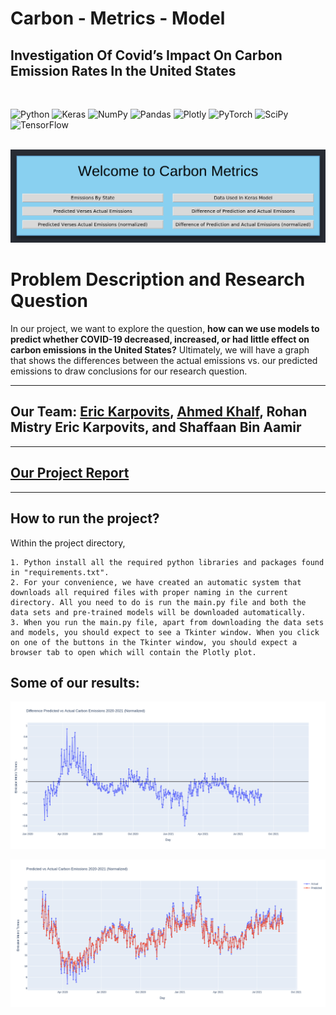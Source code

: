 # Carbon - Metrics - Model
## Investigation Of Covid’s Impact On Carbon Emission Rates In the United States  

<br />

![Python](https://img.shields.io/badge/python-3670A0?style=for-the-badge&logo=python&logoColor=ffdd54)
![Keras](https://img.shields.io/badge/Keras-%23D00000.svg?style=for-the-badge&logo=Keras&logoColor=white)
![NumPy](https://img.shields.io/badge/numpy-%23013243.svg?style=for-the-badge&logo=numpy&logoColor=white)
![Pandas](https://img.shields.io/badge/pandas-%23150458.svg?style=for-the-badge&logo=pandas&logoColor=white)
![Plotly](https://img.shields.io/badge/Plotly-%233F4F75.svg?style=for-the-badge&logo=plotly&logoColor=white)
![PyTorch](https://img.shields.io/badge/PyTorch-%23EE4C2C.svg?style=for-the-badge&logo=PyTorch&logoColor=white)
![SciPy](https://img.shields.io/badge/SciPy-%230C55A5.svg?style=for-the-badge&logo=scipy&logoColor=%white)
![TensorFlow](https://img.shields.io/badge/TensorFlow-%23FF6F00.svg?style=for-the-badge&logo=TensorFlow&logoColor=white)
<br />
<br />

![UI](Images/app.png)

# Problem Description and Research Question

In our project, we want to explore the question, **how can we use models to predict whether COVID-19 decreased, increased, or had little effect on carbon emissions in the United States?** Ultimately, we will have a graph that shows the differences between the actual emissions vs. our predicted emissions to draw conclusions for our research question.

----

## **Our Team**: [Eric Karpovits](https://github.com/EricKarpovits), [Ahmed Khalf](https://github.com/ahmedkhalf), Rohan Mistry Eric Karpovits, and Shaffaan Bin Aamir

----

## [**Our Project Report**](https://github.com/EricKarpovits/Carbon-Metrics-Model/blob/main/project_report.pdf)

----

## **How to run the project?** 

Within the project directory,

    1. Python install all the required python libraries and packages found in "requirements.txt".
    2. For your convenience, we have created an automatic system that downloads all required files with proper naming in the current directory. All you need to do is run the main.py file and both the data sets and pre-trained models will be downloaded automatically.
    3. When you run the main.py file, apart from downloading the data sets and models, you should expect to see a Tkinter window. When you click on one of the buttons in the Tkinter window, you should expect a browser tab to open which will contain the Plotly plot.

## **Some of our results:**

![Result_1](Images/image2.png)

![Result_2](Images/image5.png)



